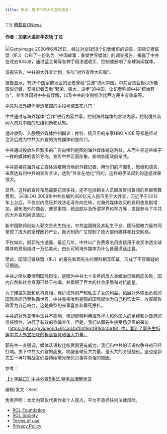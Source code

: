 ```yaml
---
title: 焦点：揭下中共大外宣的画皮！
---
```

`丁过` [轉載自GNews](https://gnews.org/zh-hans/1803606/)

#### 作者：加拿大温哥华农场 丁过
![](https://assets.gnews.org/wp-content/uploads/2021/12/image-477.jpeg)Gettyimage
2020年6月25日，经过对全球58个记者组织的调查，国际记者联盟（IFJ）公布了一份名为［中国故事：重塑世界媒体］的调查报告，揭露了中共在过去10年来，通过蓝金黄等各种手段渗透收买、控制或影响了全球新闻媒体。

该报告称，中共的大外宣计划，名叫“对外宣传大布局”。

报告显示，有29个国家或地区的记者曾经“受邀”访问中国，中共官员会极尽所能取悦记者，安排记者去看“繁荣、强大、进步”的中国，让记者称颂中共“统治有方”，宣传外国对中共有误解，以及中共的专制统治比西方民主有效率等。

中共对海外媒体渗透掌控的手段可谓五花八门：

中共通过与海外媒体“合作”进行内容共享，控制海外媒体的言论内容，控制境外新闻人员对中国的思维判断和认知。

通过收购、入股境外媒体控制舆论：推特、杨贝贝的东家HBO VICE
等都是经过注资后成为中共大外宣的海外媒体和宣传口。

中共通过投放名目繁多的广告向唯利是图的海外媒体输送利益，从而主导这些婊子一样的媒体的言论导向，宣传中共正面形象，影响各国政府亲共。

中共直接在海外成立媒体后雇用当地的外籍记者，用他们的洋面孔、思维和语言，来表达有利中共的宣传言论，达到“外宣在地化”目的，这样的手法起到的迷惑效果很大。

显然，这样的宣传布局需要花很多钱，还不包括相关人员层层冒报冒领的巨额预算费用。
![](https://assets.gnews.org/wp-content/uploads/2021/12/IMG_0153.jpeg)BLOG
2009年中共仅编列460亿元人民币用于大外宣，习近平于2012年上台后，不仅对内高压并效法毛泽东向左转，对海外媒体收买的费用也急剧增加，遍布海外的商会、使领事馆、统战部以及所谓学界和军方等，直接参与了中共的大外宣和间谍活动。

新中国联邦创始人郭文贵先生指出，中共盗国贼及其私生子女、国际黑暗力量共同掌控了庞大的全球医药产业，而大制药厂又控制了绝大部份媒体和社交网络。

不仅如此，据郭先生透露，最近几年，中共以广告费等名目直接用于收买渗透全球媒体的费用超过一万亿美元。由此可知海外媒体为什么普遍谎话连篇。

至此，国际记者联盟（IFJ）的报告和郭先生的爆料相互印证，形成了不容置疑的证据链。

中共之所以要控制国际舆论，是因为中共七十多年的反人类统治已经彻底失败，国内自然和社会资源已趋于枯竭，并累积了巨大的社会矛盾和对抗能量。

为了掩盖失败和危机真相，保护海外财产和私生子女的利益，拓展对外输出危机的国际空间乃至称霸世界，中共收买唯利是图的国际媒体为自己粉饰太平，收买腐败政客为自己站台，这是典型的丧事喜办和垂死挣扎。

中共的对外宣传手法并不高明，但却能够利用海外华人和外国人的单纯和对政府的信任惯性，进行了有效的欺骗宣传。但是，我们从郭先生接受杨贝贝的采访（https://gtv.org/video/id=61ca34af00f9a119180c0619）中，看到了郭先生拆穿中共大外宣把戏的极高智慧和强大力量。

郭先生一直强调，媒体话语权比核武器更有威力，我们和中共的话语权争夺战已经打响。揭下中共大外宣的画皮，唤醒全球反共力量，是灭共的关键战役。这也是郭先生一再叮嘱战友们要持续曝光杨贝贝事件真相的原因。

参考：

[【十字路口】中共外宣5手法 特务血泪醒世录](https://www.epochtimes.com/gb/20/6/26/n12212915.htm)

编辑/发文：Kent

 

免责声明：本文内容仅代表作者个人观点，平台不承担任何法律风险。

- [ROL Foundation](https://rolfoundation.org/)
- [ROL Society](https://rolsociety.org/)
- [Terms of use](https://gnews.org/terms-of-use-3/)
- [Privacy Policy](https://gnews.org/privacy-policy/)
